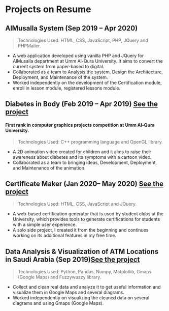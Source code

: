 # Projects on Resume


## AlMusalla System (Sep 2019 – Apr 2020)
> Technologies Used: HTML, CSS, JavaScript, PHP, JQuery and PHPMailer.

- A web application developed using vanilla PHP and JQuery for AlMusalla department at Umm Al-Qura University. It aims to convert the current system from paper-based to digital. 
- Collaborated as a team to Analysis the system, Design the Architecture, Deployment, and Maintenance of the system.
- Worked independently on the development of the Certification module, enroll in lesson module, registered lessons module.
 
## Diabetes in Body (Feb 2019 – Apr 2019) [See the project](https://youtu.be/_H1bqFtETfo)
#### First rank in computer graphics projects competition at Umm Al-Qura University.
> Technologies Used: C++ programming language and OpenGL library.

- A 2D animation video created for children and it aims to raise their awareness about diabetes and its symptoms with a cartoon video.
- Collaborated as a team to bringing ideas, Development, Deployment, and Maintenance of the animation.

## Certificate Maker (Jan 2020– May 2020) [See the project](https://github.com/asraraljuhani/Certificate-Maker)
> Technologies Used: HTML, CSS, JavaScript and JQuery.

- A web-based certification generator that is used by student clubs at the University, which provides tools to generate certifications for students with a simple user experience.
- A solo side project, I created it from the beginning and continues working on its additional features in my free time.

## Data Analysis & Visualization of ATM Locations in Saudi Arabia (Sep 2019)[See the project](https://github.com/asraraljuhani/Data-Analysis-Visualization-of-ATM-Locations-in-Saudi-Arabia)
> Technologies Used: Python, Pandas, Numpy, Matplotlib, Gmaps (Google Maps) and Fuzzywuzzy library.

- Collect and clean real data and analyze it to get useful information and visualize them in Google Maps and several diagrams.
- Worked independently on visualizing the cleaned data on several diagrams and using Gmaps (Google Maps).
